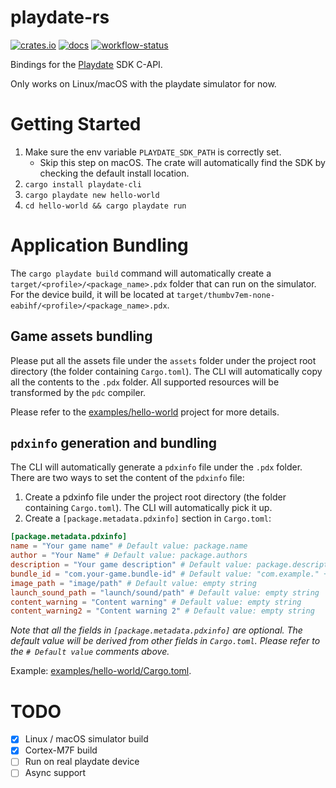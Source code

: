 # playdate-rs

[![crates.io](https://img.shields.io/crates/v/playdate-rs.svg)](https://crates.io/crates/playdate-rs)
[![docs](https://img.shields.io/docsrs/playdate-rs/latest)](https://docs.rs/playdate-rs)
[![workflow-status](https://github.com/rusty-crank/playdate-rs/actions/workflows/ci.yml/badge.svg)](https://github.com/rusty-crank/playdate-rs/actions/workflows/ci.yml)

Bindings for the [Playdate](https://play.date) SDK C-API.

Only works on Linux/macOS with the playdate simulator for now.

# Getting Started

1. Make sure the env variable `PLAYDATE_SDK_PATH` is correctly set.
   * Skip this step on macOS. The crate will automatically find the SDK by checking the default install location.
2. `cargo install playdate-cli`
3. `cargo playdate new hello-world`
4. `cd hello-world && cargo playdate run`

# Application Bundling

The `cargo playdate build` command will automatically create a `target/<profile>/<package_name>.pdx` folder that can run on the simulator. For the device build, it will be located at `target/thumbv7em-none-eabihf/<profile>/<package_name>.pdx`.

## Game assets bundling

Please put all the assets file under the `assets` folder under the project root directory (the folder containing `Cargo.toml`). The CLI will automatically copy all the contents to the `.pdx` folder. All supported resources will be transformed by the `pdc` compiler.

Please refer to the [examples/hello-world](examples/hello-world) project for more details.

##  `pdxinfo` generation and bundling

The CLI will automatically generate a `pdxinfo` file under the `.pdx` folder. There are two ways to set the content of the `pdxinfo` file:

1. Create a pdxinfo file under the project root directory (the folder containing `Cargo.toml`). The CLI will automatically pick it up.
2. Create a `[package.metadata.pdxinfo]` section in `Cargo.toml`:

```toml
[package.metadata.pdxinfo]
name = "Your game name" # Default value: package.name
author = "Your Name" # Default value: package.authors
description = "Your game description" # Default value: package.description
bundle_id = "com.your-game.bundle-id" # Default value: "com.example." + package.name
image_path = "image/path" # Default value: empty string
launch_sound_path = "launch/sound/path" # Default value: empty string
content_warning = "Content warning" # Default value: empty string
content_warning2 = "Content warning 2" # Default value: empty string
```

_Note that all the fields in `[package.metadata.pdxinfo]` are optional. The default value will be derived from other fields in `Cargo.toml`. Please refer to the `# Default value` comments above._

Example: [examples/hello-world/Cargo.toml](examples/hello-world/Cargo.toml).

# TODO

* [x] Linux / macOS simulator build
* [x] Cortex-M7F build
* [ ] Run on real playdate device
* [ ] Async support
